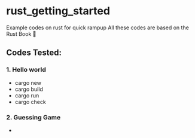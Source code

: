 # rust_getting_started
Example codes on rust for quick rampup
All these codes are based on the Rust Book 💪

## Codes Tested:
### 1. Hello world
- cargo new <project-name>
- cargo build
- cargo run
- cargo check
### 2. Guessing Game
-